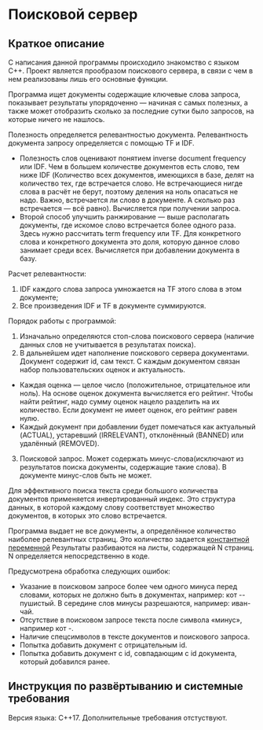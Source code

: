 # Поисковой сервер
## Краткое описание
С написания данной программы происходило знакомство с языком C++.
Проект является прообразом поискового сервера, в связи с чем в нем реализованы лишь его основные функции.

Программа ищет документы содержащие ключевые слова запроса, показывает результаты упорядоченно — начиная с самых полезных, а также может отобразить сколько за последние сутки было запросов, на которые ничего не нашлось. 

Полезность определяется релевантностью документа. Релевантность документа запросу определяется с помощью TF и IDF.
* Полезность слов оценивают понятием inverse document frequency или IDF. Чем в большем количестве документов есть слово, тем ниже IDF (Количество всех документов, имеющихся в базе, делят на количество тех, где встречается слово. Не встречающиеся нигде слова в расчёт не берут, поэтому деления на ноль опасаться не надо. Важно, встречается ли слово в документе. А сколько раз встречается — всё равно). Вычисляется при получении запроса.
* Второй способ улучшить ранжирование — выше располагать документы, где искомое слово встречается более одного раза. Здесь нужно рассчитать term frequency или TF. Для конкретного слова и конкретного документа это доля, которую данное слово занимает среди всех. Вычисляется при добавлении документа в базу.

Расчет релевантности: 
1. IDF каждого слова запроса умножается на TF этого слова в этом документе;
2. Все произведения IDF и TF в документе суммируются.

Порядок работы с программой:
1. Изначально определяются стоп-слова поискового сервера (наличие данных слов не учитывается в результатах поиска).
2. В дальнейшем идет наполнение поискового сервера документами.
Документ содержит id, сам текст. С каждым документом связан набор пользовательских оценок и актуальность.
* Каждая оценка — целое число (положительное, отрицательное или ноль). На основе оценок документа вычисляется его рейтинг. Чтобы найти рейтинг, надо сумму оценок нацело разделить на их количество. Если документ не имеет оценок, его рейтинг равен нулю.
* Каждый документ при добавлении будет помечаться как актуальный (ACTUAL), устаревший (IRRELEVANT), отклонённый (BANNED) или удалённый (REMOVED).
  
3. Поисковой запрос.
Может содержать минус-слова(исключают из результатов поиска документы, содержащие такие слова). В документе минус-слов быть не может.

Для эффективного поиска текста среди большого количества документов применяется инвертированный индекс. Это структура данных, в которой каждому слову соответствует множество документов, в которых это слово встречается.

Программа выдает не все документы, а определённое количество наиболее релевантных страниц. Это количество задается [константной переменной](https://github.com/Eugene-yandex/cpp-search-server/blob/86977d958ab8fd6678682fa092efc255e678a00f/search-server/search_server.h#L13)
Результаты разбиваются на листы, содержащей N страниц. N определяется непосредственно в коде.

Предусмотрена обработка следующих ошибок:
* Указание в поисковом запросе более чем одного минуса перед словами, которых не должно быть в документах, например: кот --пушистый. В середине слов минусы разрешаются, например: иван-чай.
* Отсутствие в поисковом запросе текста после символа «минус», например кот -.
* Наличие спецсимволов в тексте документов и поискового запроса.
* Попытка добавить документ с отрицательным id.
* Попытка добавить документ с id, совпадающим с id документа, который добавился ранее.

## Инструкция по развёртыванию и системные требования 
Версия языка: C++17. Дополнительные требования отстуствуют.
